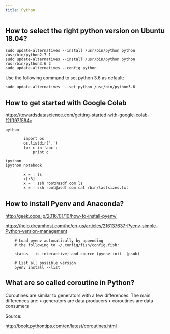 ```yaml
---
title: Python
---
```


## How to select the right python version on Ubuntu 18.04?

```
sudo update-alternatives --install /usr/bin/python python /usr/bin/python2.7 1
sudo update-alternatives --install /usr/bin/python python /usr/bin/python3.6 2
sudo update-alternatives --config python
```

Use the following command to set python 3.6 as default:

```
sudo update-alternatives  --set python /usr/bin/python3.6
```

## How to get started with Google Colab

https://towardsdatascience.com/getting-started-with-google-colab-f2fff97f594c

```
python

        import os
        os.listdir('.')
        for c in 'abc':
            print c

ipython
ipython notebook

        x = ! ls
        x[:3]
        x = ! ssh root@asdf.com ls
        x = ! ssh root@asdf.com cat /bin/lastsizes.txt
```

## How to install Pyenv and Anaconda?

<http://geek.oops.jp/2016/01/10/how-to-install-pyenv/>

<https://help.dreamhost.com/hc/en-us/articles/216137637-Pyenv-simple-Python-version-management>

```
    # Load pyenv automatically by appending
    # the following to ~/.config/fish/config.fish:

    status --is-interactive; and source (pyenv init -|psub)

    # List all possible version
    pyenv install --list
```

## What are so called coroutine in Python?

Coroutines are similar to generators with a few differences. The main
differences are: • generators are data producers • coroutines are data consumers

Source:

<http://book.pythontips.com/en/latest/coroutines.html>
